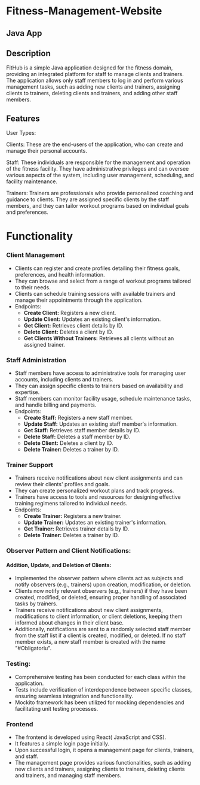 # Fitness-Management-Website
## Java App

## Description

FitHub is a simple Java application designed for the fitness domain, providing an integrated platform for staff to manage clients and trainers. The application allows only staff members to log in and perform various management tasks, such as adding new clients and trainers, assigning clients to trainers, deleting clients and trainers, and adding other staff members.


## Features

User Types:

Clients: These are the end-users of the application, who can create and manage their personal accounts.

Staff: These individuals are responsible for the management and operation of the fitness facility. They have administrative privileges and can oversee various aspects of the system, including user management, scheduling, and facility maintenance.

Trainers: Trainers are professionals who provide personalized coaching and guidance to clients. They are assigned specific clients by the staff members, and they can tailor workout programs based on individual goals and preferences.

# Functionality

### Client Management

- Clients can register and create profiles detailing their fitness goals, preferences, and health information.
- They can browse and select from a range of workout programs tailored to their needs.
- Clients can schedule training sessions with available trainers and manage their appointments through the application.
- Endpoints:
  - **Create Client:** Registers a new client.
  - **Update Client:** Updates an existing client's information.
  - **Get Client:** Retrieves client details by ID.
  - **Delete Client:** Deletes a client by ID.
  - **Get Clients Without Trainers:** Retrieves all clients without an assigned trainer.

### Staff Administration

- Staff members have access to administrative tools for managing user accounts, including clients and trainers.
- They can assign specific clients to trainers based on availability and expertise.
- Staff members can monitor facility usage, schedule maintenance tasks, and handle billing and payments.
- Endpoints:
  - **Create Staff:** Registers a new staff member.
  - **Update Staff:** Updates an existing staff member's information.
  - **Get Staff:** Retrieves staff member details by ID.
  - **Delete Staff:** Deletes a staff member by ID.
  - **Delete Client:** Deletes a client by ID.
  - **Delete Trainer:** Deletes a trainer by ID.

### Trainer Support

- Trainers receive notifications about new client assignments and can review their clients' profiles and goals.
- They can create personalized workout plans and track progress.
- Trainers have access to tools and resources for designing effective training regimens tailored to individual needs.
- Endpoints:
  - **Create Trainer:** Registers a new trainer.
  - **Update Trainer:** Updates an existing trainer's information.
  - **Get Trainer:** Retrieves trainer details by ID.
  - **Delete Trainer:** Deletes a trainer by ID.

### Observer Pattern and Client Notifications:

#### Addition, Update, and Deletion of Clients:

- Implemented the observer pattern where clients act as subjects and notify observers (e.g., trainers) upon creation, modification, or deletion.
- Clients now notify relevant observers (e.g., trainers) if they have been created, modified, or deleted, ensuring proper handling of associated tasks by trainers.
- Trainers receive notifications about new client assignments, modifications to client information, or client deletions, keeping them informed about changes in their client base.
- Additionally, notifications are sent to a randomly selected staff member from the staff list if a client is created, modified, or deleted. If no staff member exists, a new staff member is created with the name "#Obligatoriu".

### Testing:

- Comprehensive testing has been conducted for each class within the application.
- Tests include verification of interdependence between specific classes, ensuring seamless integration and functionality.
- Mockito framework has been utilized for mocking dependencies and facilitating unit testing processes.


### Frontend

- The frontend is developed using React( JavaScript and CSS).
- It features a simple login page initially.
- Upon successful login, it opens a management page for clients, trainers, and staff.
- The management page provides various functionalities, such as adding new clients and trainers, assigning clients to trainers, deleting clients and trainers, and managing staff members.

